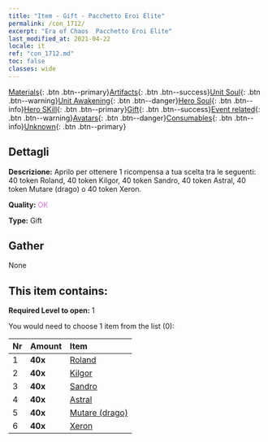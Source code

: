 ```yaml
---
title: "Item - Gift - Pacchetto Eroi Élite"
permalink: /con_1712/
excerpt: "Era of Chaos  Pacchetto Eroi Élite"
last_modified_at: 2021-04-22
locale: it
ref: "con_1712.md"
toc: false
classes: wide
---
```

 [Materials](/ItemsIT/){: .btn .btn--primary}[Artifacts](/ItemsIT/Artifacts/){: .btn .btn--success}[Unit Soul](/ItemsIT/UnitSoul/){: .btn .btn--warning}[Unit Awakening](/ItemsIT/UnitAwakening/){: .btn .btn--danger}[Hero Soul](/ItemsIT/HeroSoul/){: .btn .btn--info}[Hero SKill](/ItemsIT/HeroSkill/){: .btn .btn--primary}[Gift](/ItemsIT/Gift/){: .btn .btn--success}[Event related](/ItemsIT/Events/){: .btn .btn--warning}[Avatars](/ItemsIT/Avatars/){: .btn .btn--danger}[Consumables](/ItemsIT/Consumables/){: .btn .btn--info}[Unknown](/ItemsIT/Unknown/){: .btn .btn--primary}

## Dettagli
 **Descrizione:** Aprilo per ottenere 1 ricompensa a tua scelta tra le seguenti: 40 token Roland, 40 token Kilgor, 40 token Sandro, 40 token Astral, 40 token Mutare (drago) o 40 token Xeron.

 **Quality:** <span style="color: #DA70D6">OK</span>

 **Type:** Gift

## Gather

  None

## This item contains:

 **Required Level to open:** 1

 You would need to choose 1 item from the list (0):

  | Nr | Amount |     Item    |
  |:---|:-------|:------------|
  | 1 |  **40x** | [Roland](/it/Items/her_362/) |  | 
  | 2 |  **40x** | [Kilgor](/it/Items/her_374/) |  | 
  | 3 |  **40x** | [Sandro](/it/Items/her_371/) |  | 
  | 4 |  **40x** | [Astral](/it/Items/her_388/) |  | 
  | 5 |  **40x** | [Mutare (drago)](/it/Items/her_390/) |  | 
  | 6 |  **40x** | [Xeron](/it/Items/her_383/) |  | 
